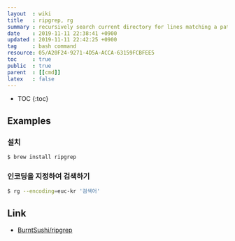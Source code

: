 ```yaml
---
layout  : wiki
title   : ripgrep, rg
summary : recursively search current directory for lines matching a pattern
date    : 2019-11-11 22:38:41 +0900
updated : 2019-11-11 22:42:25 +0900
tag     : bash command
resource: 05/A20F24-9271-4D5A-ACCA-63159FCBFEE5
toc     : true
public  : true
parent  : [[cmd]]
latex   : false
---
```

* TOC
{:toc}

## Examples

### 설치
```sh
$ brew install ripgrep
```

### 인코딩을 지정하여 검색하기
```sh
$ rg --encoding=euc-kr '검색어'
```

## Link

* [BurntSushi/ripgrep][repo]


[repo]: https://github.com/BurntSushi/ripgrep
